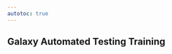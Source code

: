 ```yaml
---
autotoc: true
---
```


<slot name="/events/gcc2024/header" />
<div class="text-center">

## Galaxy Automated Testing Training

</div>